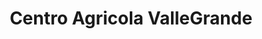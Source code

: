 ---
title: "Centro Agricola ValleGrande"
url: /vallegrande/centro-agricola-vallegrande/
shop: agraria
---